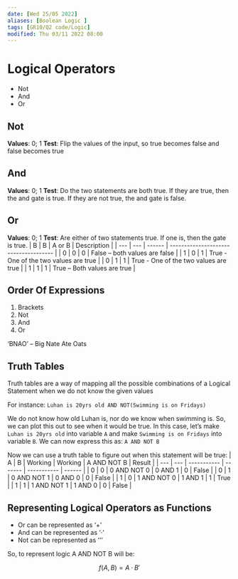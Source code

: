 ```yaml
---
date: [Wed 25/05 2022]
aliases: [Boolean Logic ]
tags: [GR10/Q2 code/Logic]
modified: Thu 03/11 2022 08:00
---
```

# Logical Operators
- Not
- And
- Or 

## Not
**Values**: 0; 1
**Test**: Flip the values of the input, so true becomes false and false becomes true

## And
**Values**: 0; 1
**Test**: Do the two statements are both true. If they are true, then the and gate is true. If they are not true, the and gate is false. 
  

## Or
**Values**: 0; 1
**Test**: Are either of two statements true. If one is, then the gate is true. 
| B   | B   | A or B | Description                           |
| --- | --- | ------ | ------------------------------------- |
| 0   | 0   | 0      | False – both values are false         |
| 1   | 0   | 1      | True - One of the two values are true |
| 0   | 1   | 1      | True - One of the two values are true |
| 1   | 1   | 1      | True – Both values are true           |

## Order Of Expressions
1. Brackets
2. Not
3. And
4. Or

‘BNAO’ – Big Nate Ate Oats

## Truth Tables
Truth tables are a way of mapping all the possible combinations of a Logical Statement when we do not know the given values

For instance:
```Luhan is 20yrs old AND NOT(Swimming is on Fridays) ```

We do not know how old Luhan is, nor do we know when swimming is. So, we can plot this out to see when it would be true. In this case, let’s make ```Luhan is 20yrs old``` into variable ```A``` and make ```Swimming is on Fridays``` into variable ```B```. We can now express this as: ```A AND NOT B```
 
Now we can use a truth table to figure out when this statement will be true:
| A   | B   | Working     | Working | A AND NOT B | Result |
| --- | --- | ----------- | ------- | ----------- | ------ |
| 0   | 0   | 0 AND NOT 0 | 0 AND 1 | 0           | False  |
| 0   | 1   | 0 AND NOT 1 | 0 AND 0 | 0           | False  |
| 1   | 0   | 1 AND NOT 0 | 1 AND 1 | 1           | True   |
| 1   | 1   | 1 AND NOT 1 | 1 AND 0 | 0           | False  |

## Representing Logical Operators as Functions
- Or can be represented as ‘+’
- And can be represented as ‘·’
- Not can be represented as ‘'’

So, to represent logic A AND NOT B will be:

$$
f(A, B) = A·B'
$$
